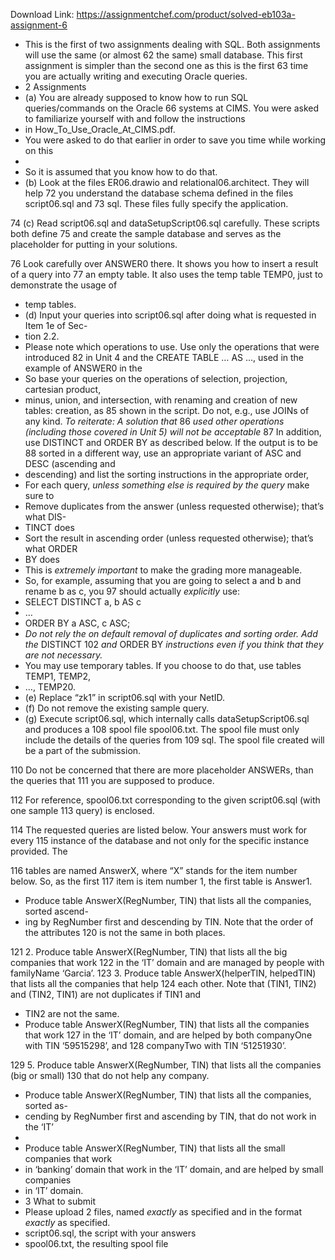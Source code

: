 Download Link: https://assignmentchef.com/product/solved-eb103a-assignment-6
<br>
<ul>

 <li>This is the first of two assignments dealing with SQL. Both assignments will use the same (or almost 62 the same) small database. This first assignment is simpler than the second one as this is the first 63 time you are actually writing and executing Oracle queries.</li>

 <li>2 Assignments</li>

 <li>(a) You are already supposed to know how to run SQL queries/commands on the Oracle 66 systems at CIMS. You were asked to familiarize yourself with and follow the instructions</li>

 <li>in How_To_Use_Oracle_At_CIMS.pdf.</li>

 <li>You were asked to do that earlier in order to save you time while working on this</li>

 <li></li>

 <li>So it is assumed that you know how to do that.</li>

 <li>(b) Look at the files ER06.drawio and relational06.architect. They will help 72 you understand the database schema defined in the files script06.sql and 73 sql. These files fully specify the application.</li>

</ul>

74 (c) Read script06.sql and dataSetupScript06.sql carefully. These scripts both define 75 and create the sample database and serves as the placeholder for putting in your solutions.

76 Look carefully over ANSWER0 there. It shows you how to insert a result of a query into 77 an empty table. It also uses the temp table TEMP0, just to demonstrate the usage of

<ul>

 <li>temp tables.</li>

 <li>(d) Input your queries into script06.sql after doing what is requested in Item 1e of Sec-</li>

 <li>tion 2.2.</li>

 <li>Please note which operations to use. Use only the operations that were introduced 82 in Unit 4 and the CREATE TABLE … AS …, used in the example of ANSWER0 in the</li>

 <li>So base your queries on the operations of selection, projection, cartesian product,</li>

 <li>minus, union, and intersection, with renaming and creation of new tables: creation, as 85 shown in the script. Do not, e.g., use JOINs of any kind. <em>To reiterate: A solution that </em>86      <em>used other operations (including those covered in Unit 5) will not be acceptable </em>87                In addition, use DISTINCT and ORDER BY as described below. If the output is to be 88         sorted in a different way, use an appropriate variant of ASC and DESC (ascending and</li>

 <li>descending) and list the sorting instructions in the appropriate order,</li>

 <li>For each query, <em>unless something else is required by the query </em>make sure to</li>

 <li>Remove duplicates from the answer (unless requested otherwise); that’s what DIS-</li>

 <li>TINCT does</li>

 <li>Sort the result in ascending order (unless requested otherwise); that’s what ORDER</li>

 <li>BY does</li>

 <li>This is <em>extremely important </em>to make the grading more manageable.</li>

 <li>So, for example, assuming that you are going to select a and b and rename b as c, you 97 should actually <em>explicitly </em>use:</li>

 <li>SELECT DISTINCT a, b AS c</li>

 <li>…</li>

 <li>ORDER BY a ASC, c ASC;</li>

 <li><em>Do not rely the on default removal of duplicates and sorting order. Add the </em>DISTINCT 102 <em>and </em>ORDER BY <em>instructions even if you think that they are not necessary.</em></li>

 <li>You may use temporary tables. If you choose to do that, use tables TEMP1, TEMP2,</li>

 <li>…, TEMP20.</li>

 <li>(e) Replace “zk1” in script06.sql with your NetID.</li>

 <li>(f) Do not remove the existing sample query.</li>

 <li>(g) Execute script06.sql, which internally calls dataSetupScript06.sql and produces a 108 spool file spool06.txt. The spool file must only include the details of the queries from 109                   sql. The spool file created will be a part of the submission.</li>

</ul>

110                  Do not be concerned that there are more placeholder ANSWERs, than the queries that 111                      you are supposed to produce.

112                  For reference, spool06.txt corresponding to the given script06.sql (with one sample 113       query) is enclosed.

114 The requested queries are listed below. Your answers must work for every 115 instance of the database and not only for the specific instance provided. The

116                  tables are named AnswerX, where “X” stands for the item number below. So, as the first 117                 item is item number 1, the first table is Answer1.

<ul>

 <li>Produce table AnswerX(RegNumber, TIN) that lists all the companies, sorted ascend-</li>

 <li>ing by RegNumber first and descending by TIN. Note that the order of the attributes 120 is not the same in both places.</li>

</ul>

121                  2. Produce table AnswerX(RegNumber, TIN) that lists all the big companies that work 122   in the ‘IT’ domain and are managed by people with familyName ‘Garcia’. 123            3. Produce table AnswerX(helperTIN, helpedTIN) that lists all the companies that help 124                each other. Note that (TIN1, TIN2) and (TIN2, TIN1) are not duplicates if TIN1 and

<ul>

 <li>TIN2 are not the same.</li>

 <li>Produce table AnswerX(RegNumber, TIN) that lists all the companies that work 127 in the ‘IT’ domain, and are helped by both companyOne with TIN ‘59515298’, and 128 companyTwo with TIN ‘51251930’.</li>

</ul>

129                  5. Produce table AnswerX(RegNumber, TIN) that lists all the companies (big or small) 130    that do not help any company.

<ul>

 <li>Produce table AnswerX(RegNumber, TIN) that lists all the companies, sorted as-</li>

 <li>cending by RegNumber first and ascending by TIN, that do not work in the ‘IT’</li>

 <li></li>

 <li>Produce table AnswerX(RegNumber, TIN) that lists all the small companies that work</li>

 <li>in ‘banking’ domain that work in the ‘IT’ domain, and are helped by small companies</li>

 <li>in ‘IT’ domain.</li>

 <li>3 What to submit</li>

 <li>Please upload 2 files, named <em>exactly </em>as specified and in the format <em>exactly </em>as specified.</li>

 <li>script06.sql, the script with your answers</li>

 <li>spool06.txt, the resulting spool file</li>

</ul>